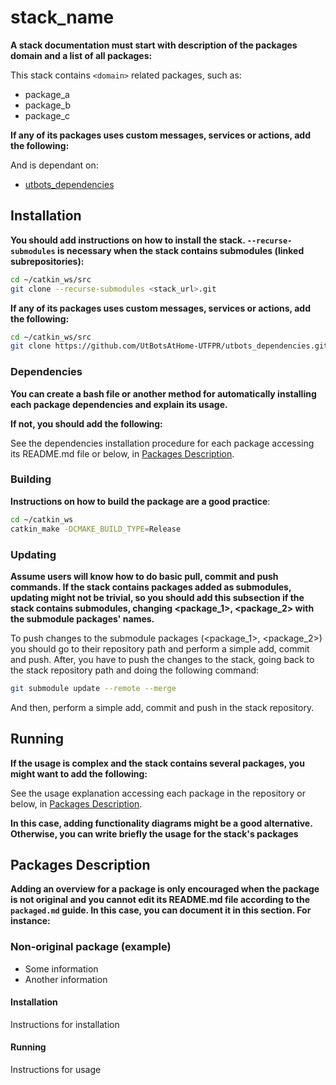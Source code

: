 # stack_name

**A stack documentation must start with description of the packages domain and a list of all packages:**

This stack contains `<domain>` related packages, such as:
- package_a
- package_b
- package_c

**If any of its packages uses custom messages, services or actions, add the following:**

And is dependant on:

- [utbots_dependencies](https://github.com/UtBotsAtHome-UTFPR/utbots_dependencies)


## Installation

**You should add instructions on how to install the stack. `--recurse-submodules` is necessary when the stack contains submodules (linked subrepositories):**
```bash
cd ~/catkin_ws/src
git clone --recurse-submodules <stack_url>.git
```

**If any of its packages uses custom messages, services or actions, add the following:**
```bash
cd ~/catkin_ws/src
git clone https://github.com/UtBotsAtHome-UTFPR/utbots_dependencies.git
```
### Dependencies

**You can create a bash file or another method for automatically installing each package dependencies and explain its usage.**

**If not, you should add the following:**

See the dependencies installation procedure for each package accessing its README.md file or below, in [Packages Description](#packages-description).

### Building

**Instructions on how to build the package are a good practice**:

```bash
cd ~/catkin_ws
catkin_make -DCMAKE_BUILD_TYPE=Release
```

### Updating

**Assume users will know how to do basic pull, commit and push commands. If the stack contains packages added as submodules, updating might not be trivial, so you should add this subsection if the stack contains submodules, changing <package_1>, <package_2> with the submodule packages' names.**

To push changes to the submodule packages (<package_1>, <package_2>) you should go to their repository path and perform a simple add, commit and push. After, you have to push the changes to the stack, going back to the stack repository path and doing the following command:

```bash
git submodule update --remote --merge
```
And then, perform a simple add, commit and push in the stack repository.

## Running

**If the usage is complex and the stack contains several packages, you might want to add the following:**

See the usage explanation accessing each package in the repository or below, in [Packages Description](#packages-description).

**In this case, adding functionality diagrams might be a good alternative. Otherwise, you can write briefly the usage for the stack's packages**

## Packages Description

**Adding an overview for a package is only encouraged when the package is not original and you cannot edit its README.md file according to the `packaged.md` guide. In this case, you can document it in this section. For instance:**

### Non-original package (example)
- Some information
- Another information

#### Installation
Instructions for installation

#### Running
Instructions for usage
